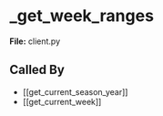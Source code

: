 # _get_week_ranges

**File:** client.py

## Called By

- [[get_current_season_year]]
- [[get_current_week]]

